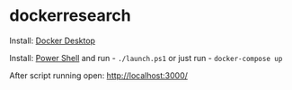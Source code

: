 # dockerresearch

Install: [Docker Desktop](https://www.docker.com/products/docker-desktop/)

Install: [Power Shell](https://www.docker.com/products/docker-desktop/) and run - `./launch.ps1` or just run - `docker-compose up`

After script running open: [http://localhost:3000/](http://localhost:3000/)
